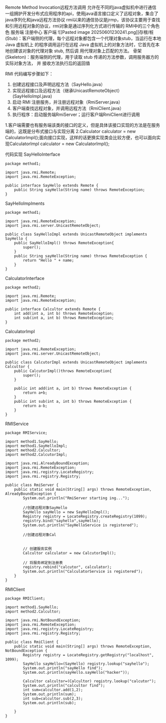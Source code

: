 Remote Method Invocation远程方法调用
允许在不同的java虚拟机中进行通信
一组拥护开发分布式应用程序的api，使用java语言接口定义了远程对象，集合了java序列化和java远程方法协议
rmi以来的通信协议是jrmp，该协议主要用于查找和引用远程对象的协议，rmi对象是通过序列化方式进行传输的
RMI中的三个角色色
	服务端
	注册中心
	客户端
![[Pasted image 20250601230241.png]]存根/桩(Stub)：客户端侧的代理，每个远程对象都包含一个代理对象stub，当运行在本地 Java 虚拟机上 的程序调用运行在远程 Java 虚拟机上的对象方法时，它首先在本地创建该对象的代理对象 stub, 然后调 用代理对象上匹配的方法。 
骨架(Skeleton)：服务端侧的代理，用于读取 stub 传递的方法参数，调用服务器方的实际对象方法， 并 接收方法执行后的返回值

RMI 代码编写步骤如下： 
1. 创建远程接口及声明远程方法（SayHello.java）
2. 实现远程接口及远程方法（继承UnicastRemoteObject）(SayHelloImpl.java) 
3. 启动 RMI 注册服务，并注册远程对象（RmiServer.java） 
4. 客户端查找远程对象，并调用远程方法（RmiClient.java） 
5. 执行程序：启动服务端RmiServer；运行客户端RmiClient进行调用

1.客户端需要也有服务端该类的接口的定义，但是具体该接口实现的方法是在服务端的，这既是分布式接口与实现分离
2.Calculator calculator = new CalculatorImpl();面向接口实现，这样的话更换实现类会比较方便，也可以面向实现CalculatorImpl calculator = new CalculatorImpl();

代码实现
SayHelloInterface
```
package method1;  
  
import java.rmi.Remote;  
import java.rmi.RemoteException;  
  
public interface SayHello extends Remote {  
    public String sayHello(String name) throws RemoteException;  
}
```
SayHelloImplments
```
package method1;  
  
import java.rmi.RemoteException;  
import java.rmi.server.UnicastRemoteObject;  
  
public class SayHelloImpl extends UnicastRemoteObject implements SayHello {  
    public SayHelloImpl() throws RemoteException{  
        super();  
    }  
    public String sayHello(String name) throws RemoteException {  
        return "Hello " + name;  
    }  
}
```
CalculatorInterface
```
package method2;  
  
import java.rmi.Remote;  
import java.rmi.RemoteException;  
  
public interface Calcultor extends Remote {  
    int add(int a, int b) throws RemoteException;  
    int sub(int a, int b) throws RemoteException;  
}
```
CalculatorImpl
```
package method2;  
  
import java.rmi.RemoteException;  
import java.rmi.server.UnicastRemoteObject;  
  
public class CalcutorImpl extends UnicastRemoteObject implements Calcultor {  
    public CalcutorImpl()throws RemoteException{  
        super();  
    }  
  
    public int add(int a, int b) throws RemoteException {  
        return a+b;  
    }  
    public int sub(int a, int b) throws RemoteException {  
        return a-b;  
    }  
}

```


RMIService
```
package RMIService;  
  
import method1.SayHello;  
import method1.SayHelloImpl;  
import method2.Calcultor;  
import method2.CalcutorImpl;  
  
import java.rmi.AlreadyBoundException;  
import java.rmi.RemoteException;  
import java.rmi.registry.LocateRegistry;  
import java.rmi.registry.Registry;  
  
public class RmiServer {  
    public static void main(String[] args) throws RemoteException, AlreadyBoundException {  
        System.out.println("RmiServer starting ing...");  
  
        //创建远程对象SayHello  
        SayHello sayHello = new SayHelloImpl();  
        Registry registry = LocateRegistry.createRegistry(1099);  
        registry.bind("sayhello",sayHello);  
        System.out.println("SayHelloService is registered");  
  
        //创建远程对象Cal  
  
  
        // 创建服务实例  
        Calcultor calculator = new CalcutorImpl();  
  
        // 将服务绑定到注册表  
        registry.rebind("calcutor", calculator);  
        System.out.println("CalculatorService is registered");  
    }  
}
```
RMIClient
```
package RMIClient;  
  
import method1.SayHello;  
import method2.Calcultor;  
  
import java.rmi.NotBoundException;  
import java.rmi.RemoteException;  
import java.rmi.registry.LocateRegistry;  
import java.rmi.registry.Registry;  
  
public class RmiClient {  
    public static void main(String[] args) throws RemoteException, NotBoundException {  
        Registry registry = LocateRegistry.getRegistry("localhost", 1099);  
        SayHello sayHello=(SayHello) registry.lookup("sayhello");  
        System.out.println("sayHello find");  
        System.out.println(sayHello.sayHello("hacker"));  
  
        Calcultor calcultor=(Calcultor) registry.lookup("calcutor");  
        System.out.println("calcultor find");  
        int sum=calcultor.add(1,2);  
        System.out.println(sum);  
        int sub=calcultor.sub(2,3);  
        System.out.println(sub);  
  
    }  
}
```